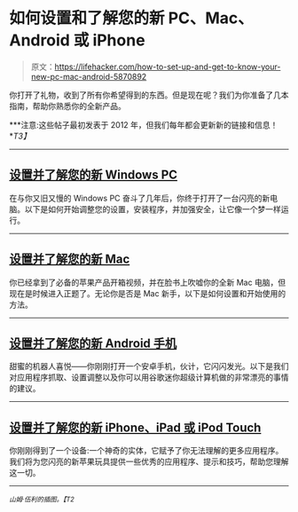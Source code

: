 # 如何设置和了解您的新 PC、Mac、Android 或 iPhone

> 原文：<https://lifehacker.com/how-to-set-up-and-get-to-know-your-new-pc-mac-android-5870892>

你打开了礼物，收到了所有你希望得到的东西。但是现在呢？我们为你准备了几本指南，帮助你熟悉你的全新产品。



***注意:这些帖子最初发表于 2012 年，但我们每年都会更新新的链接和信息！**T3】*

* * *

## [设置并了解您的新 Windows PC](http://lifehacker.com/set-up-and-get-to-know-your-new-windows-pc-5717628)

在与你又旧又慢的 Windows PC 奋斗了几年后，你终于打开了一台闪亮的新电脑。以下是如何开始调整您的设置，安装程序，并加强安全，让它像一个梦一样运行。

* * *

## [设置并了解您的新 Mac](http://lifehacker.com/set-up-and-get-to-know-your-new-mac-5717450)

你已经拿到了必备的苹果产品开箱视频，并在脸书上吹嘘你的全新 Mac 电脑，但现在是时候进入正题了。无论你是否是 Mac 新手，以下是如何设置和开始使用的方法。

* * *

## [设置并了解您的新 Android 手机](http://lifehacker.com/set-up-and-get-to-know-your-new-android-phone-5717356)

甜蜜的机器人喜悦——你刚刚打开一个安卓手机，伙计，它闪闪发光。以下是我们对应用程序抓取、设置调整以及你可以用谷歌迷你超级计算机做的非常漂亮的事情的建议。

* * *

## [设置并了解您的新 iPhone、iPad 或 iPod Touch](http://lifehacker.com/set-up-and-get-to-know-your-new-iphone-ipad-or-ipod-t-5717449)

你刚刚得到了一个设备:一个神奇的实体，它赋予了你无法理解的更多应用程序。我们将为您闪亮的新苹果玩具提供一些优秀的应用程序、提示和技巧，帮助您理解这一切。

* * *

*<small>山姆·伍利的插图。【T2</small>*